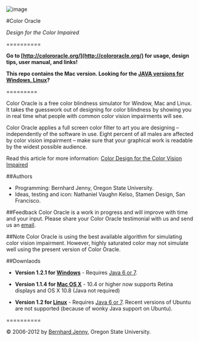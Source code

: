 ![image](http://colororacle.org/rw_common/images/icon48x48.png)

#Color Oracle

_Design for the Color Impaired_

==========

**Go to [http://colororacle.org/](http://colororacle.org/) for usage, design tips, user manual, and links!**

**This repo contains the Mac version. Looking for the [JAVA versions for Windows, Linux](https://github.com/nvkelso/color-oracle-java)?**

=========

Color Oracle is a free color blindness simulator for Window, Mac and Linux. It takes the guesswork out of designing for color blindness by showing you in real time what people with common color vision impairments will see.

Color Oracle applies a full screen color filter to art you are designing – independently of the software in use. Eight percent of all males are affected by color vision impairment – make sure that your graphical work is readable by the widest possible audience.

Read this article for more information: [Color Design for the Color Vision Impaired](http://colororacle.org/design.html)

##Authors

* Programming: Bernhard Jenny, Oregon State University.
* Ideas, testing and icon: Nathaniel Vaughn Kelso, Stamen Design, San Francisco.

##Feedback
Color Oracle is a work in progress and will improve with time and your input. Please share your Color Oracle testimonial with us and send us an [email](mailto:nvkelso@gmail.com).

##Note
Color Oracle is using the best available algorithm for simulating color vision impairment. However, highly saturated color may not simulate well using the present version of Color Oracle.

##Downlaods

* **Version 1.2.1 for [Windows](http://colororacle.org/ColorOracleWin.zip)** - Requires [Java 6 or 7](http://java.com/).

* **Version 1.1.4 for [Mac OS X](http://colororacle.org/ColorOracleMac.zip)** - 10.4 or higher now supports Retina displays and OS X 10.8 (Java not required)

* **Version 1.2 for [Linux](http://colororacle.org/ColorOracleJar.zip)** - Requires [Java 6 or 7](http://java.com/). Recent versions of Ubuntu are not supported (because of wonky Java support on Ubuntu).

==========

© 2006-2012 by [Bernhard Jenny](mailto:jennyb@geo.oregonstate.edu), Oregon State University.